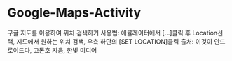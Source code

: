 # Google-Maps-Activity
구글 지도를 이용하여 위치 검색하기
사용법: 애뮬레이터에서 [...]클릭 후 Location선택, 지도에서 원하는 위치 검색, 우측 하단의 [SET LOCATION]클릭
출처: 이것이 안드로이드다, 고돈호 지음, 한빛 미디어
